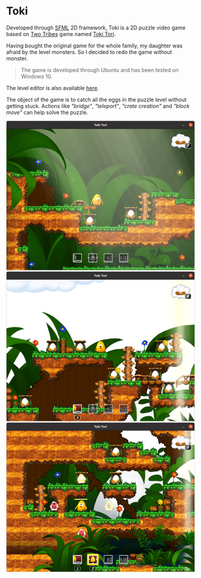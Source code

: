 # Toki

Developed through [SFML](https://www.sfml-dev.org/index.php) 2D framework, Toki is a 2D puzzle video game based on [Two Tribes](https://en.wikipedia.org/wiki/Two_Tribes_(company)) game named [Toki Tori](https://en.wikipedia.org/wiki/Toki_Tori).

Having bought the original game for the whole family, my daughter was afraid by the level monsters. So I decided to redo the game without monster.

> The game is developed through Ubuntu and has been tested on Windows 10.

The level editor is also available [here](https://github.com/boutin-k/TokiEditor).

The object of the game is to catch all the eggs in the puzzle level without getting stuck. Actions like *"bridge"*, *"teleport"*, *"crate creation"* and *"block move"* can help solve the puzzle.

![](https://github.com/boutin-k/Toki/blob/main/screenshots/image1.png)
![](https://github.com/boutin-k/Toki/blob/main/screenshots/image2.png)
![](https://github.com/boutin-k/Toki/blob/main/screenshots/image3.png)
